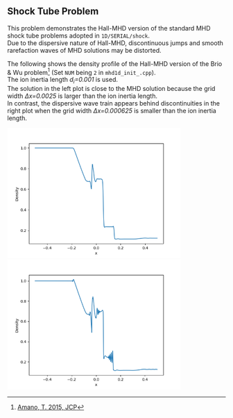 ## Shock Tube Problem
This problem demonstrates the Hall-MHD version of the standard MHD shock tube problems adopted in `1D/SERIAL/shock`.<br>
Due to the dispersive nature of Hall-MHD, discontinuous jumps and smooth rarefaction waves of MHD solutions may be distorted.

The following shows the density profile of the Hall-MHD version of the Brio & Wu problem[^1] (Set `NUM` being `2` in `mhd1d_init_.cpp`).<br>
The ion inertia length *d<sub>i</sub>=0.001* is used.<br>
The solution in the left plot is close to the MHD solution because the grid width *&Delta;x=0.0025* is larger than the ion inertia length.<br>
In contrast, the dispersive wave train appears behind discontinuities in the right plot when the grid width *&Delta;x=0.000625* is smaller than the ion inertia length.<br>

<img src="../../imgs/h-shock/bw_den_n0400.png" alt="BrioWu density at dx=0.0025" width="400px"><img src="../../imgs/h-shock/bw_den_n1600.png" alt="BrioWu density at dx=0.000625" width="400px">

[^1]: [Amano, T. 2015, JCP](https://www.sciencedirect.com/science/article/abs/pii/S0021999115004805?via%3Dihub)
